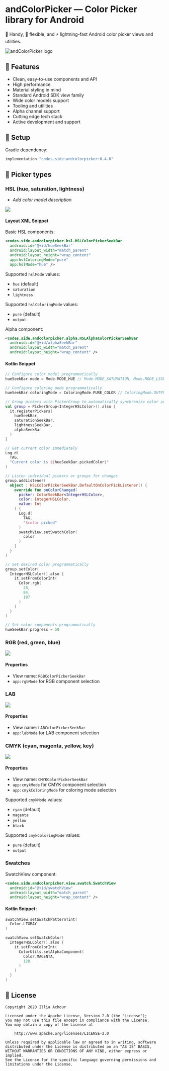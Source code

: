 # andColorPicker — Color Picker library for Android

:avocado: Handy, :snake: flexible, and :zap: lightning-fast Android color picker views and utilities.

![andColorPicker logo](https://github.com/side-codes/andColorPicker/raw/master/github/logo.png)

## :pill: Features

- Clean, easy-to-use components and API
- High performance
- Material styling in mind
- Standard Android SDK view family
- Wide color models support
- Tooling and utilities
- Alpha channel support
- Cutting edge tech stack
- Active development and support

## :hammer: Setup

Gradle dependency:

```gradle
implementation "codes.side:andcolorpicker:0.4.0"
```

## :art: Picker types

### HSL (hue, saturation, lightness)

- *Add color model description*

![](https://github.com/side-codes/andColorPicker/raw/master/github/seek_bar_hsl_pure.png)

#### Layout XML Snippet

Basic HSL components:
```xml
<codes.side.andcolorpicker.hsl.HSLColorPickerSeekBar
  android:id="@+id/hueSeekBar"
  android:layout_width="match_parent"
  android:layout_height="wrap_content"
  app:hslColoringMode="pure"
  app:hslMode="hue" />
```

Supported `hslMode` values:
- `hue` (default)
- `saturation`
- `lightness`

Supported `hslColoringMode` values:
- `pure` (default)
- `output`

Alpha component:
```xml
<codes.side.andcolorpicker.alpha.HSLAlphaColorPickerSeekBar
  android:id="@+id/alphaSeekBar"
  android:layout_width="match_parent"
  android:layout_height="wrap_content" />
```

#### Kotlin Snippet
```kotlin
// Configure color model programmatically
hueSeekBar.mode = Mode.MODE_HUE // Mode.MODE_SATURATION, Mode.MODE_LIGHTNESS

// Configure coloring mode programmatically
hueSeekBar.coloringMode = ColoringMode.PURE_COLOR // ColoringMode.OUTPUT_COLOR

// Group pickers with PickerGroup to automatically synchronize color across them
val group = PickerGroup<IntegerHSLColor>().also {
  it.registerPickers(
    hueSeekBar,
    saturationSeekBar,
    lightnessSeekBar,
    alphaSeekBar
  )
}

// Get current color immediately
Log.d(
  TAG,
  "Current color is ${hueSeekBar.pickedColor}"
)

// Listen individual pickers or groups for changes
group.addListener(
  object : HSLColorPickerSeekBar.DefaultOnColorPickListener() {
    override fun onColorChanged(
      picker: ColorSeekBar<IntegerHSLColor>,
      color: IntegerHSLColor,
      value: Int
    ) {
      Log.d(
        TAG,
        "$color picked"
      )
      swatchView.setSwatchColor(
        color
      )
    }
  }
)

// Set desired color programmatically
group.setColor(
  IntegerHSLColor().also {
    it.setFromColorInt(
      Color.rgb(
        28,
        84,
        187
      )
    )
  }
)

// Set color components programmatically
hueSeekBar.progress = 50
```

### RGB (red, green, blue)

![](https://github.com/side-codes/andColorPicker/raw/master/github/seek_bar_rgb_pure.png)

#### Properties

- View name: ```RGBColorPickerSeekBar```
- ```app:rgbMode``` for RGB component selection

### LAB

![](https://github.com/side-codes/andColorPicker/raw/master/github/seek_bar_lab_output.png)

#### Properties

- View name: ```LABColorPickerSeekBar```
- ```app:labMode``` for LAB component selection

### CMYK (cyan, magenta, yellow, key)

![](https://github.com/side-codes/andColorPicker/raw/master/github/seek_bar_cmyk_pure.png)

#### Properties

- View name: ```CMYKColorPickerSeekBar```
- ```app:cmykMode``` for CMYK component selection
- ```app:cmykColoringMode``` for coloring mode selection

Supported `cmykMode` values:
- `cyan` (default)
- `magenta`
- `yellow`
- `black`

Supported `cmykColoringMode` values:
- `pure` (default)
- `output`

### Swatches

SwatchView component:
```xml
<codes.side.andcolorpicker.view.swatch.SwatchView
  android:id="@+id/swatchView"
  android:layout_width="match_parent"
  android:layout_height="wrap_content" />
```

#### Kotlin Snippet:
```kotlin
swatchView.setSwatchPatternTint(
  Color.LTGRAY
)

swatchView.setSwatchColor(
  IntegerHSLColor().also {
    it.setFromColorInt(
      ColorUtils.setAlphaComponent(
        Color.MAGENTA,
        128
      )
    )
  }
)
```

## :memo: License

```
Copyright 2020 Illia Achour

Licensed under the Apache License, Version 2.0 (the "License");
you may not use this file except in compliance with the License.
You may obtain a copy of the License at

    http://www.apache.org/licenses/LICENSE-2.0

Unless required by applicable law or agreed to in writing, software
distributed under the License is distributed on an "AS IS" BASIS,
WITHOUT WARRANTIES OR CONDITIONS OF ANY KIND, either express or implied.
See the License for the specific language governing permissions and
limitations under the License.
```
